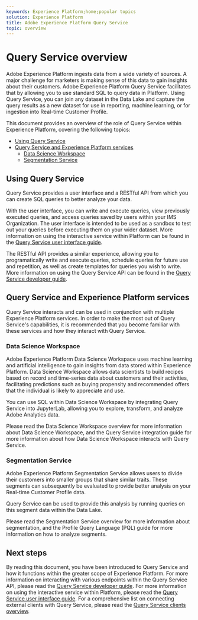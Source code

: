 ```yaml
---
keywords: Experience Platform;home;popular topics
solution: Experience Platform
title: Adobe Experience Platform Query Service
topic: overview
---
```


# Query Service overview

Adobe Experience Platform ingests data from a wide variety of sources. A major challenge for marketers is making sense of this data to gain insights about their customers. Adobe Experience Platform Query Service facilitates that by allowing you to use standard SQL to query data in Platform. Using Query Service, you can join any dataset in the Data Lake and capture the query results as a new dataset for use in reporting, machine learning, or for ingestion into Real-time Customer Profile. 

This document provides an overview of the role of Query Service within Experience Platform, covering the following topics:

- [Using Query Service](#using-query-service)
- [Query Service and Experience Platform services](#query-service-and-experience-platform-services)
    - [Data Science Workspace](#data-science-workspace)
    - [Segmentation Service](#segmentation-service)

## Using Query Service

Query Service provides a user interface and a RESTful API from which you can create SQL queries to better analyze your data.

With the user interface, you can write and execute queries, view previously executed queries, and access queries saved by users within your IMS Organization. The user interface is intended to be used as a sandbox to test out your queries before executing them on your wider dataset. More information on using the interactive service within Platform can be found in the [Query Service user interface guide](ui/overview.md).

The RESTful API provides a similar experience, allowing you to programatically write and execute queries, schedule queries for future use and repetition, as well as create templates for queries you wish to write. More information on using the Query Service API can be found in the [Query Service developer guide](api/getting-started.md).

## Query Service and Experience Platform services

Query Service interacts and can be used in conjunction with multiple Experience Platform services. In order to make the most out of Query Service's capabilities, it is recommended that you become familiar with these services and how they interact with Query Service.

### Data Science Workspace

Adobe Experience Platform Data Science Workspace uses machine learning and artificial intelligence to gain insights from data stored within Experience Platform. Data Science Workspace allows data scientists to build recipes based on record and time-series data about customers and their activities, facilitating predictions such as buying propensity and recommended offers that the individual is likely to appreciate and use.

You can use SQL within Data Science Workspace by integrating Query Service into JupyterLab, allowing you to explore, transform, and analyze Adobe Analytics data.

Please read the Data Science Workspace overview for more information about Data Science Workspace, and the Query Service integration guide for more information about how Data Science Workspace interacts with Query Service.

### Segmentation Service

Adobe Experience Platform Segmentation Service allows users to divide their customers into smaller groups that share similar traits. These segments can subsequently be evaluated to provide better analysis on your Real-time Customer Profile data.

Query Service can be used to provide this analysis by running queries on this segment data within the Data Lake.

Please read the Segmentation Service overview for more information about segmentation, and the Profile Query Language (PQL) guide for more information on how to analyze segments.

## Next steps

By reading this document, you have been introduced to Query Service and how it functions within the greater scope of Experience Platform. For more information on interacting with various endpoints within the Query Service API, please read the [Query Service developer guide](api/getting-started.md). For more information on using the interactive service within Platform, please read the [Query Service user interface guide](ui/overview.md). For a comprehensive list on connecting external clients with Query Service, please read the [Query Service clients overview](clients/overview.md).
